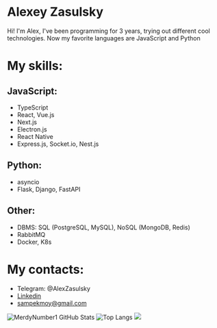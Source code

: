 # Alexey Zasulsky

Hi! I'm Alex, I've been programming for 3 years, trying out different cool technologies. Now my favorite languages are JavaScript and Python

# My skills:
## JavaScript:
 - TypeScript
 - React, Vue.js
 - Next.js
 - Electron.js
 - React Native
 - Express.js, Socket.io, Nest.js
## Python:
 - asyncio
 - Flask, Django, FastAPI
## Other:
 - DBMS: SQL (PostgreSQL, MySQL), NoSQL (MongoDB, Redis)
 - RabbitMQ
 - Docker, K8s

# My contacts:
 - Telegram: @AlexZasulsky
 - [Linkedin](https://www.linkedin.com/in/alexey-zasulsky-1b755b201/)
 - <sampekmoy@gmail.com>


![MerdyNumber1 GitHub Stats](https://github-readme-stats.vercel.app/api?username=MerdyNumber1&count_private=true&hide=contribs&show_icons=true&theme=default&layout=compact)
![Top Langs](https://github-readme-stats.vercel.app/api/top-langs/?username=MerdyNumber1&count_private=false&hide=tsql&langs_count=7&theme=default&layout=compact)
![](https://www.codewars.com/users/sampekmoy/badges/large)
